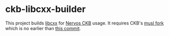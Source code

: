 # ckb-libcxx-builder

This project builds [libcxx](https://libcxx.llvm.org/) for [Nervos CKB](https://github.com/nervosnetwork/ckb) usage. It requires CKB's [musl fork](https://github.com/xxuejie/musl) which is no earlier than [this commit](https://github.com/xxuejie/musl/commit/b21f109c8341f74ed112c6d3c342e7c47b3c632f).
